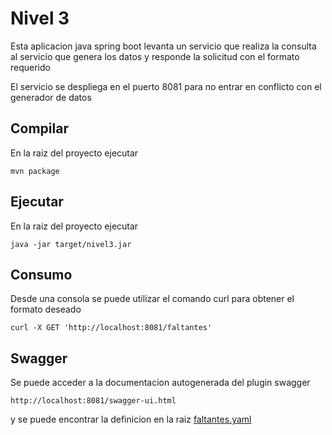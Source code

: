 # Nivel 3

Esta aplicacion java spring boot levanta un servicio que realiza la consulta al servicio que genera los datos y responde la solicitud con el formato requerido

El servicio se despliega en el puerto 8081 para no entrar en conflicto con el generador de datos

## Compilar

En la raiz del proyecto ejecutar

    mvn package

## Ejecutar

En la raiz del proyecto ejecutar
    
    java -jar target/nivel3.jar

## Consumo

Desde una consola se puede utilizar el comando curl para obtener el formato deseado

    curl -X GET 'http://localhost:8081/faltantes'

## Swagger
Se puede acceder a la documentacion autogenerada del plugin swagger

    http://localhost:8081/swagger-ui.html

y se puede encontrar la definicion en la raiz [faltantes.yaml](./faltantes.yaml)
